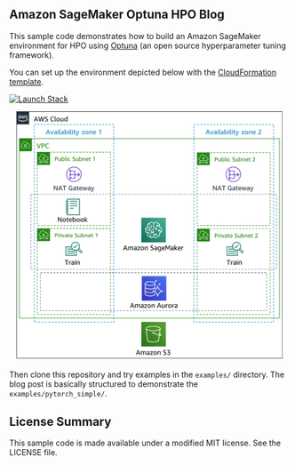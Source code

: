 ## Amazon SageMaker Optuna HPO Blog

This sample code demonstrates how to build an Amazon SageMaker environment for HPO using [Optuna](https://github.com/pfnet/optuna) (an open source hyperparameter tuning framework).

You can set up the environment depicted below with the [CloudFormation template](https://github.com/aws-samples/aws-sagemaker-optuna-hpo-blog/blob/master/template/optuna-template.yaml).

[![Launch Stack](https://s3.amazonaws.com/cloudformation-examples/cloudformation-launch-stack.png)](https://console.aws.amazon.com/cloudformation/home?region=us-east-1#/stacks/new?stackName=optuna-blog&templateURL=https://aws-jp-ml.s3.amazonaws.com/blog/optuna/optuna-template.yaml) 

<div align="center"><img src="images/optuna-architecture.png" width="480"/></div>

Then clone this repository and try examples in the `examples/` directory. The blog post is basically structured to demonstrate the `examples/pytorch_simple/`.

## License Summary

This sample code is made available under a modified MIT license. See the LICENSE file.
